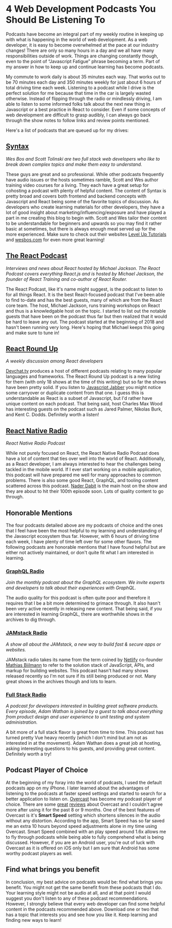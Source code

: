 # 4 Web Development Podcasts You Should Be Listening To

Podcasts have become an integral part of my weekly routine in keeping up with what is happening in the world of web development. As a web developer, it is easy to become overwhelmed at the pace at our industry changes! There are only so many hours in a day and we all have many responsibilities outside of work. Things are changing constantly though, even to the point of “Javascript Fatigue” phrase becoming a term. Part of my answer in how to keep up and continue learning has become podcasts. 

My commute to work daily is about 35 minutes each way. That works out to be 70 minutes each day and 350 minutes weekly for just about 6 hours of total driving time each week. Listening to a podcast while I drive is the perfect solution for me because that time in the car is largely wasted otherwise. Instead of flipping through the radio or mindlessly driving, I am able to listen to some informed folks talk about the next new thing in Javascript or a best practice in React to consider. Even if some concepts of web development are difficult to grasp audibly, I can always go back through the show notes to follow links and review points mentioned.

Here's a list of podcasts that are queued up for my drives:

## [Syntax](https://syntax.fm/)

*Wes Bos and Scott Tolinski are two full stack web developers who like to break down complex topics and make them easy to understand.*

These guys are great and so professional. While other podcasts frequently have audio issues or the hosts sometimes ramble, Scott and Wes author training video courses for a living. They each have a great setup for cohosting a podcast with plenty of helpful content. The content of Syntax is pretty broad and covers both frontend and backend concepts with Javascript and React being some of the favorite topics of discussion. As developers who create learning materials for other developers, they have a lot of good insight about marketing/influencing/exposure and have played a part in me creating this blog to begin with. Scott and Wes tailor their content to be understandable for beginners and upwards so you may find it rather basic at sometimes, but there is always enough meat served up for the more experienced. Make sure to check out their websites [Level Up Tutorials](https://www.leveluptutorials.com/) and [wesbos.com](https://wesbos.com/) for even more great learning!

## [The React Podcast](https://changelog.com/reactpodcast)

*Interviews and news about React hosted by Michael Jackson. The React Podcast covers everything React.js and is hosted by Michael Jackson, the founder of React Training and co-author of React Router.*

The React Podcast, like it's name might suggest, is the podcast to listen to for all things React. It is the best React-focused podcast that I've been able to find to-date and has the best guests, many of which are from the React core team. The host, Michael Jackson, runs training workshops on React and thus is a knowledgable host on the topic. I started to list out the notable guests that have been on the podcast thus far but then realized that it would be hard to leave any out. The podcast started at the beginning of 2018 and hasn't been running very long. Here's hoping that Michael keeps this going and make sure to tune in!

## [React Round Up](https://devchat.tv/react-round-up)

*A weekly discussion among React developers*

[Devchat.tv](https://devchat.tv/) produces a host of different podcasts relating to many popular languages and frameworks. The React Round Up podcast is a new listing for them (with only 18 shows at the time of this writing) but so far the shows have been pretty solid. If you listen to [Javascript Jabber](https://devchat.tv/js-jabber) you might notice some carryover or duplicate content from that one. I guess this is understandable as React is a subset of Javascript, but I'd rather have unique content on each podcast. That being said, host Charles Max Wood has interesting guests on the podcast such as Jared Palmer, Nikolas Burk, and Kent C. Dodds. Definitely worth a listen!

## [React Native Radio](https://devchat.tv/react-native-radio)

*React Native Radio Podcast*

While not purely focused on React, the React Native Radio Podcast does have a lot of content that ties over well into the world of React. Additionally, as a React developer, I am always interested to hear the challenges being tackled in the mobile world. If I ever start working on a mobile application, this podcast will have prepared me well for many approaches to common problems. There is also some good React, GraphQL, and tooling content scattered across this podcast. [Nader Dabit](http://www.naderdabit.me) is the main host on the show and they are about to hit their 100th episode soon. Lots of quality content to go through.

## Honorable Mentions

The four podcasts detailed above are my podcasts of choice and the ones that I feel have been the most helpful to my learning and understanding of the Javascript ecosystem thus far. However, with 6 hours of driving time each week, I have plenty of time left over for some other flavors. The following podcasts are honorable mentions that I have found helpful but are either not actively maintained, or don't quite fit what I am interested in learning.

### [GraphQL Radio](https://graphqlradio.com/)

*Join the monthly podcast about the GraphQL ecosystem. We invite experts and developers to talk about their experiences with GraphQL.*

The audio quality for this podcast is often quite poor and therefore it requires that I be a bit more determined to grimace through. It also hasn't been very active recently in releasing new content. That being said, if you are interested in learning GraphQL, there are worthwhile shows in the archives to dig through.

### [JAMstack Radio](https://www.heavybit.com/library/podcasts/jamstack-radio/)

*A show all about the JAMstack, a new way to build fast & secure apps or websites.*

JAMstack radio takes its name from the term coined by [Netlify](https://www.netlify.com/) co-founder [Mathias Biilmann](https://github.com/biilmann) to refer to the solution stack of JavaScript, APIs, and markup for building websites. This podcast hasn't had many shows released recently so I'm not sure if its still being produced or not. Many great shows in the archives though and lots to learn.

### [Full Stack Radio](http://www.fullstackradio.com/)

*A podcast for developers interested in building great software products. Every episode, Adam Wathan is joined by a guest to talk about everything from product design and user experience to unit testing and system administration.*

A bit more of a full stack flavor is great from time to time. This podcast has turned pretty Vue heavy recently (which I don't mind but am not as interested in at the movement). Adam Wathan does a great job at hosting, asking interesting questions to his guests, and providing great content. Definitely worth a try!

## Podcast Player of Choice

At the beginning of my foray into the world of podcasts, I used the default podcasts app on my iPhone. I later learned about the advantages of listening to the podcasts at faster speed settings and started to search for a better application to listen on. [Overcast](https://overcast.fm/) has become my podcast player of choice. There are some [great](https://medium.com/inside-the-park/if-you-love-podcasts-you-need-it-overcast-review-1ddc9d83fdac) [reviews](https://thesweetsetup.com/apps/our-favorite-podcast-client-for-ios/) about Overcast and I couldn't agree more after using it for the past 8 or 9 months. One of the best features of Overcast is it's **Smart Speed** setting which shortens silences in the audio without any distortion. According to the app, Smart Speed has so far saved me an extra 10 hours beyond speed adjustments alone in my time using Overcast. Smart Speed combined with an play speed around 1.6x allows me to fly through podcasts while being able to fully comprehend what is being discussed. However, if you are an Android user, you're out of luck with Overcast as it is offered on iOS only but I am sure that Android has some worthy podcast players as well.

## Find what brings you benefit

In conclusion, my best advice on podcasts would be: find what brings you benefit. You might not get the same benefit from these podcasts that I do. Your learning style might not be audio at all, and at that point I would suggest you don't listen to any of these podcast recommendations. However, I strongly believe that every web developer can find some helpful content in the podcasts recommended above. Download one or two that has a topic that interests you and see how you like it. Keep learning and finding new ways to learn!
